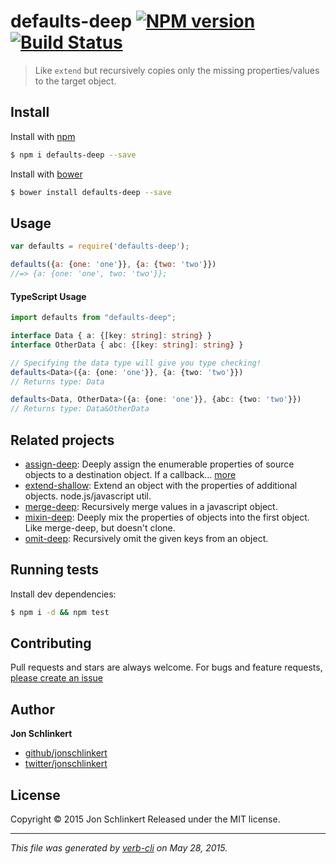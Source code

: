 # defaults-deep [![NPM version](https://badge.fury.io/js/defaults-deep.svg)](http://badge.fury.io/js/defaults-deep)  [![Build Status](https://travis-ci.org/jonschlinkert/defaults-deep.svg)](https://travis-ci.org/jonschlinkert/defaults-deep)

> Like `extend` but recursively copies only the missing properties/values to the target object.

## Install

Install with [npm](https://www.npmjs.com/)

```sh
$ npm i defaults-deep --save
```

Install with [bower](http://bower.io/)

```sh
$ bower install defaults-deep --save
```

## Usage

```js
var defaults = require('defaults-deep');

defaults({a: {one: 'one'}}, {a: {two: 'two'}})
//=> {a: {one: 'one', two: 'two'}};
```

#### TypeScript Usage
```typescript
import defaults from "defaults-deep";

interface Data { a: {[key: string]: string} }
interface OtherData { abc: {[key: string]: string} }

// Specifying the data type will give you type checking!
defaults<Data>({a: {one: 'one'}}, {a: {two: 'two'}})
// Returns type: Data

defaults<Data, OtherData>({a: {one: 'one'}}, {abc: {two: 'two'}})
// Returns type: Data&OtherData
```

## Related projects

* [assign-deep](https://github.com/jonschlinkert/assign-deep): Deeply assign the enumerable properties of source objects to a destination object. If a callback… [more](https://github.com/jonschlinkert/assign-deep)
* [extend-shallow](https://github.com/jonschlinkert/extend-shallow): Extend an object with the properties of additional objects. node.js/javascript util.
* [merge-deep](https://github.com/jonschlinkert/merge-deep): Recursively merge values in a javascript object.
* [mixin-deep](https://github.com/jonschlinkert/mixin-deep): Deeply mix the properties of objects into the first object. Like merge-deep, but doesn't clone.
* [omit-deep](https://github.com/jonschlinkert/omit-deep): Recursively omit the given keys from an object.

## Running tests

Install dev dependencies:

```sh
$ npm i -d && npm test
```

## Contributing

Pull requests and stars are always welcome. For bugs and feature requests, [please create an issue](https://github.com/jonschlinkert/defaults-deep/issues/new)

## Author

**Jon Schlinkert**

+ [github/jonschlinkert](https://github.com/jonschlinkert)
+ [twitter/jonschlinkert](http://twitter.com/jonschlinkert)

## License

Copyright © 2015 Jon Schlinkert
Released under the MIT license.

***

_This file was generated by [verb-cli](https://github.com/assemble/verb-cli) on May 28, 2015._
